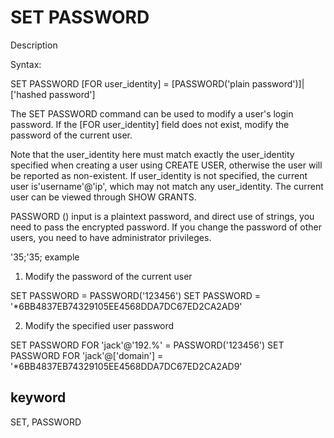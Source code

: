 # SET PASSWORD
Description

Syntax:

SET PASSWORD [FOR user_identity] =
[PASSWORD('plain password')]|['hashed password']

The SET PASSWORD command can be used to modify a user's login password. If the [FOR user_identity] field does not exist, modify the password of the current user.

Note that the user_identity here must match exactly the user_identity specified when creating a user using CREATE USER, otherwise the user will be reported as non-existent. If user_identity is not specified, the current user is'username'@'ip', which may not match any user_identity. The current user can be viewed through SHOW GRANTS.

PASSWORD () input is a plaintext password, and direct use of strings, you need to pass the encrypted password.
If you change the password of other users, you need to have administrator privileges.

'35;'35; example

1. Modify the password of the current user

SET PASSWORD = PASSWORD('123456')
SET PASSWORD = '*6BB4837EB74329105EE4568DDA7DC67ED2CA2AD9'

2. Modify the specified user password

SET PASSWORD FOR 'jack'@'192.%' = PASSWORD('123456')
SET PASSWORD FOR 'jack'@['domain'] = '*6BB4837EB74329105EE4568DDA7DC67ED2CA2AD9'

## keyword
SET, PASSWORD
